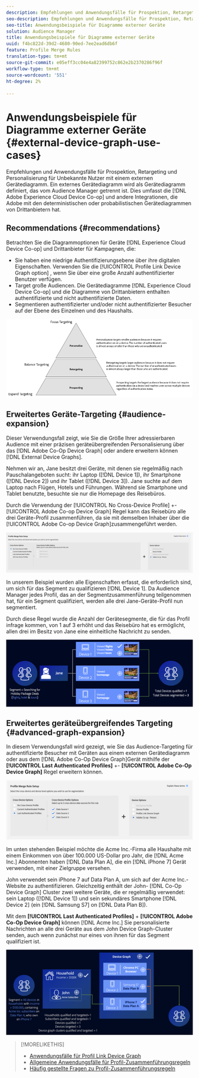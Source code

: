```yaml
---
description: Empfehlungen und Anwendungsfälle für Prospektion, Retargeting und Personalisierung für Unbekannte Nutzer mit einem externen Gerätediagramm. Ein externes Gerätediagramm wird als Gerätediagramm definiert, das vom Audience Manager getrennt ist. Dazu gehören die Adobe Experience Cloud-Gerätekooperation und andere Integrationen, die Adobe mit deterministischen oder probabilistischen Gerätediagrammen von Drittanbietern verwendet.
seo-description: Empfehlungen und Anwendungsfälle für Prospektion, Retargeting und Personalisierung für Unbekannte Nutzer mit einem externen Gerätediagramm. Ein externes Gerätediagramm wird als Gerätediagramm definiert, das vom Audience Manager getrennt ist. Dazu gehören die Adobe Experience Cloud-Gerätekooperation und andere Integrationen, die Adobe mit deterministischen oder probabilistischen Gerätediagrammen von Drittanbietern verwendet.
seo-title: Anwendungsbeispiele für Diagramme externer Geräte
solution: Audience Manager
title: Anwendungsbeispiele für Diagramme externer Geräte
uuid: f4bc822d-39d2-4680-90ed-7ee2ead6db6f
feature: Profile Merge Rules
translation-type: tm+mt
source-git-commit: e05eff3cc04e4a82399752c862e2b2370286f96f
workflow-type: tm+mt
source-wordcount: '551'
ht-degree: 2%

---
```



# Anwendungsbeispiele für Diagramme externer Geräte {#external-device-graph-use-cases}

Empfehlungen und Anwendungsfälle für Prospektion, Retargeting und Personalisierung für Unbekannte Nutzer mit einem externen Gerätediagramm. Ein externes Gerätediagramm wird als Gerätediagramm definiert, das vom Audience Manager getrennt ist. Dies umfasst die [!DNL Adobe Experience Cloud Device Co-op] und andere Integrationen, die Adobe mit den deterministischen oder probabilistischen Gerätediagrammen von Drittanbietern hat.

## Recommendations {#recommendations}

Betrachten Sie die Diagrammoptionen für Geräte [!DNL Experience Cloud Device Co-op] und Drittanbieter für Kampagnen, die:

* Sie haben eine niedrige Authentifizierungsebene über ihre digitalen Eigenschaften. Verwenden Sie die [!UICONTROL Profile Link Device Graph option] , wenn Sie über eine große Anzahl authentifizierter Benutzer verfügen.
* Target große Audiencen. Die Gerätediagramme [!DNL Experience Cloud Device Co-op] und die Diagramme von Drittanbietern enthalten authentifizierte und nicht authentifizierte Daten.
* Segmentieren authentifizierter und/oder nicht authentifizierter Besucher auf der Ebene des Einzelnen und des Haushalts.

![](assets/merge-rule-triangle1.png)
<!-- 
## Prospecting/Branding Use Case {#prospecting-branding-use-cases}

A branding campaign is designed to reach as many people as possible. It places few limits on segment qualification. But, these campaigns can waste budget and impressions by constantly targeting people who see your content multiple times and don't convert. A [!UICONTROL Profile Merge] rule that uses the [!DNL Device Co-op] or third-party option can help you create an efficient branding campaign. For example, you can add these unknown users to a "not in-market" segment after seeing them across multiple devices for your set frequency cap.

<table id="table_00F6EED172574E80A38CADA8A92A23B1"> 
 <thead> 
  <tr> 
   <th colname="col1" class="entry"> Use Case </th> 
   <th colname="col2" class="entry"> Description </th> 
  </tr> 
 </thead>
 <tbody> 
  <tr> 
   <td colname="col1"> <p> <b>Conditions</b> </p> </td> 
   <td colname="col2">This use case assumes these conditions: <p> 
     <ul id="ul_F5CA7EE525774F7EBA5FBB5F94E4EDC8"> 
      <li id="li_81AE304924724146A24FAB5B6533AD8E">You want to deliver a maximum of 10 impressions to an anonymous user for a specific ad campaign. </li> 
      <li id="li_E371F989735245B0B82433DE240D56D0">A user has 4 devices and may or may not have authenticated on your site. </li> 
      <li id="li_9231ABE15CA249E6B79D8BF0E511FD33">An anonymous user sees the ad a total of 10 times while browsing in an unauthenticated state on their current device and 3 devices linked to the current device by an external device graph. </li> 
      <li id="li_8C276C07019C49EFA3A0D0D54CF73C31">You have defined an <span class="keyword"> Audience Manager</span> segment to qualify anonymous users after they have seen 10 impressions. </li> 
     </ul> </p> </td> 
  </tr> 
  <tr> 
   <td colname="col1"> <p> <b>Results</b> </p> </td> 
   <td colname="col2"> <p>Given these conditions, <span class="keyword"> Audience Manager</span>: </p> <p> 
     <ul id="ul_8E988B1005324526BC6DC6637BBACCFB"> 
      <li id="li_C9DD546754914BACB8F4C92C7D4ED70E">Merges the anonymous, unauthenticated activity collected from the current device and the 3 devices linked by the external device graph (the ad impressions from each device). </li> 
      <li id="li_FB55CB9116074525BA30FF062D1136AE">Evaluates the unauthenticated user for segment qualification based on a combination of anonymous activity across all 3 devices linked by the external device graph and the current device. </li> 
      <li id="li_B28EB32F718145A7ABBDAC0AF75E2AFC">Sends the segment to any real-time destination for use as a suppression segment on the current device and all 3 devices linked by the external device graph. </li> 
     </ul> </p> </td> 
  </tr> 
 </tbody> 
</table>

## Retargeting or Site Personalization Use Case {#retargeting-use-case}

These strategies are designed to bring an unauthenticated or unknown user back to your site or personalize their browsing experience while they're on-site.

<table id="table_0EE2052AA3E744B3B76036FC06B5A453"> 
 <thead> 
  <tr> 
   <th colname="col1" class="entry"> Use Case </th> 
   <th colname="col2" class="entry"> Description </th> 
  </tr> 
 </thead>
 <tbody> 
  <tr> 
   <td colname="col1"> <p> <b>Conditions</b> </p> </td> 
   <td colname="col2">This use case assumes these conditions: <p> 
     <ul id="ul_FD0B869B4AF3453FAEC9BA3A45ABF039"> 
      <li id="li_8E30BAED42E94AB3B81FCB1C7464E5FC">You want to deliver a personalized on-site and/or off-site experience to an anonymous user based on their activity on your site while in an unauthenticated state. </li> 
      <li id="li_3DBE53BA94324F1BA1C52A37AD4E426C">A user has multiple devices and may or may not have authenticated to your site. </li> 
      <li id="li_F867AFBDC1A54CD6A68AB0EC196E27C9">A user views multiple pages on your site while browsing in an unauthenticated state on their current device and 3 other devices linked by an external device graph. </li> 
      <li id="li_7E35D77949CE4E69BD51655AA4C40BEE">You have defined an <span class="keyword"> Audience Manager</span> segment to qualify users after they have viewed multiple pages on your site while browsing in an unauthenticated state.</li>
     </ul> </p> </td> 
  </tr> 
  <tr> 
   <td colname="col1"> <p> <b>Results</b> </p> </td> 
   <td colname="col2"> <p>Given these conditions, <span class="wintitle"> Audience Manager</span>: </p> <p> 
     <ul id="ul_301339426B0643B295DC5B17E1939CFB"> 
      <li id="li_7E8BC3B179804F4A929497DE81E76911">Merges the anonymous, unauthenticated activity collected from the current devices and the 3 devices linked by the external device graph (the multiple page views from each device). </li> 
      <li id="li_803EFD58AA124A5BBC8279C4DC695544">Evaluates the unauthenticated user for segment qualification based on a combination of anonymous activity across all 3 devices linked by the external device graph and the current device. </li> 
      <li id="li_98D749268CC5456CBC9CF3BF5EB91BA8">Sends the segment to any real-time destination to deliver a personalized on-site and/or off-site experience across the current device and all 3 devices linked by the external device graph. </li>
     </ul> </p> </td>
  </tr>
 </tbody>
</table> -->

## Erweitertes Geräte-Targeting {#audience-expansion}

Dieser Verwendungsfall zeigt, wie Sie die Größe Ihrer adressierbaren Audience mit einer präzisen geräteübergreifenden Personalisierung über das [!DNL Adobe Co-Op Device Graph] oder andere erweitern können [!DNL External Device Graphs].

Nehmen wir an, Jane besitzt drei Geräte, mit denen sie regelmäßig nach Pauschalangeboten sucht: ihr Laptop ([!DNL Device 1]), ihr Smartphone ([!DNL Device 2]) und ihr Tablet ([!DNL Device 3]). Jane suchte auf dem Laptop nach Flügen, Hotels und Führungen. Während sie Smartphone und Tablet benutzte, besuchte sie nur die Homepage des Reisebüros.

Durch die Verwendung der [!UICONTROL No Cross-Device Profile] +- [!UICONTROL Adobe Co-op Device Graph] Regel kann das Reisebüro alle drei Geräte-Profil zusammenführen, da sie mit demselben Inhaber über die [!UICONTROL Adobe Co-op Device Graph]zusammengeführt werden.

![Audience-Erweiterungs-Regel](assets/audience-expansion-rule.png)

In unserem Beispiel wurden alle Eigenschaften erfasst, die erforderlich sind, um sich für das Segment zu qualifizieren [!DNL Device 1]. Da Audience Manager jedes Profil, das an der Segmentzusammenführung teilgenommen hat, für ein Segment qualifiziert, werden alle drei Jane-Geräte-Profil nun segmentiert.

Durch diese Regel wurde die Anzahl der Gerätesegmente, die für das Profil infrage kommen, von 1 auf 3 erhöht und das Reisebüro hat es ermöglicht, allen drei  im Besitz von Jane eine einheitliche Nachricht zu senden.

![Audience-Erweiterung](assets/audience-expansion.png)

## Erweitertes geräteübergreifendes Targeting {#advanced-graph-expansion}

In diesem Verwendungsfall wird gezeigt, wie Sie das Audience-Targeting für authentifizierte Besucher mit Geräten aus einem externen Gerätediagramm oder aus dem [!DNL Adobe Co-Op Device Graph]Gerät mithilfe der **[!UICONTROL Last Authenticated Profiles]** +- **[!UICONTROL Adobe Co-Op Device Graph]** Regel erweitern können.

![last-device-graph](assets/last-device-coop.png)

Im unten stehenden Beispiel möchte die Acme Inc.-Firma alle Haushalte mit einem Einkommen von über 100.000 US-Dollar pro Jahr, die [!DNL Acme Inc.] Abonnenten haben [!DNL Data Plan A], die ein [!DNL iPhone 7] Gerät verwenden, mit einer Zielgruppe versehen.

John verwendet sein iPhone 7 auf Data Plan A, um sich auf der Acme Inc.-Website zu authentifizieren. Gleichzeitig enthält der John- [!DNL Co-Op Device Graph] Cluster zwei weitere Geräte, die er regelmäßig verwendet: sein Laptop ([!DNL Device 1]) und sein sekundäres Smartphone [!DNL Device 2] (ein [!DNL Samsung S7] on [!DNL Data Plan B]).

Mit dem **[!UICONTROL Last Authenticated Profiles]** + **[!UICONTROL Adobe Co-Op Device Graph]** können [!DNL Acme Inc.] Sie personalisierte Nachrichten an alle drei Geräte aus dem John Device Graph-Cluster senden, auch wenn zunächst nur eines von ihnen für das Segment qualifiziert ist.

![advanced-graph-extension](assets/advanced-device-graph-expansion.png)

>[!MORELIKETHIS]
>
>* [Anwendungsfälle für Profil Link Device Graph](profile-link-use-case.md)
>* [Allgemeine Anwendungsfälle für Profil-Zusammenführungsregeln](merge-rule-targeting-options.md)
>* [Häufig gestellte Fragen zu Profil-Zusammenführungsregeln](../../faq/faq-profile-merge.md)

